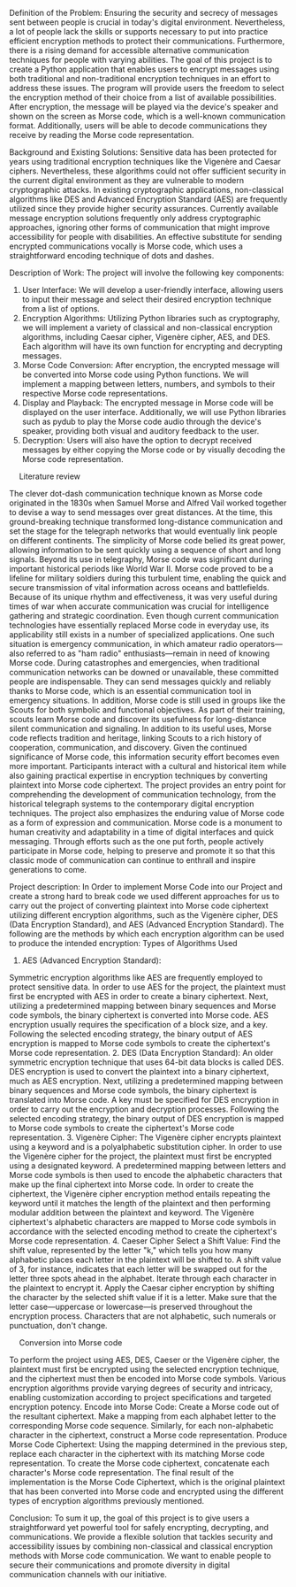 
Definition of the Problem:
Ensuring the security and secrecy of messages sent between people is crucial in today's digital environment. Nevertheless, a lot of people lack the skills or supports necessary to put into practice efficient encryption methods to protect their communications. Furthermore, there is a rising demand for accessible alternative communication techniques for people with varying abilities.
The goal of this project is to create a Python application that enables users to encrypt messages using both traditional and non-traditional encryption techniques in an effort to address these issues. The program will provide users the freedom to select the encryption method of their choice from a list of available possibilities. After encryption, the message will be played via the device's speaker and shown on the screen as Morse code, which is a well-known communication format. Additionally, users will be able to decode communications they receive by reading the Morse code representation.

Background and Existing Solutions:
Sensitive data has been protected for years using traditional encryption techniques like the Vigenère and Caesar ciphers. Nevertheless, these algorithms could not offer sufficient security in the current digital environment as they are vulnerable to modern cryptographic attacks. In existing cryptographic applications, non-classical algorithms like DES and Advanced Encryption Standard (AES) are frequently utilized since they provide higher security assurances.
Currently available message encryption solutions frequently only address cryptographic approaches, ignoring other forms of communication that might improve accessibility for people with disabilities. An effective substitute for sending encrypted communications vocally is Morse code, which uses a straightforward encoding technique of dots and dashes.

Description of Work:
The project will involve the following key components:
1. User Interface: We will develop a user-friendly interface, allowing users to input their message and select their desired encryption technique from a list of options.
2. Encryption Algorithms: Utilizing Python libraries such as cryptography, we will implement a variety of classical and non-classical encryption algorithms, including Caesar cipher, Vigenère cipher, AES, and DES. Each algorithm will have its own function for encrypting and decrypting messages.
3. Morse Code Conversion: After encryption, the encrypted message will be converted into Morse code using Python functions. We will implement a mapping between letters, numbers, and symbols to their respective Morse code representations.
4. Display and Playback: The encrypted message in Morse code will be displayed on the user interface. Additionally, we will use Python libraries such as pydub to play the Morse code audio through the device's speaker, providing both visual and auditory feedback to the user.
5. Decryption: Users will also have the option to decrypt received messages by either copying the Morse code or by visually decoding the Morse code representation.

 
Literature review

The clever dot-dash communication technique known as Morse code originated in the 1830s when Samuel Morse and Alfred Vail worked together to devise a way to send messages over great distances. At the time, this ground-breaking technique transformed long-distance communication and set the stage for the telegraph networks that would eventually link people on different continents. The simplicity of Morse code belied its great power, allowing information to be sent quickly using a sequence of short and long signals.
Beyond its use in telegraphy, Morse code was significant during important historical periods like World War II. Morse code proved to be a lifeline for military soldiers during this turbulent time, enabling the quick and secure transmission of vital information across oceans and battlefields. Because of its unique rhythm and effectiveness, it was very useful during times of war when accurate communication was crucial for intelligence gathering and strategic coordination.
Even though current communication technologies have essentially replaced Morse code in everyday use, its applicability still exists in a number of specialized applications. One such situation is emergency communication, in which amateur radio operators—also referred to as "ham radio" enthusiasts—remain in need of knowing Morse code. During catastrophes and emergencies, when traditional communication networks can be downed or unavailable, these committed people are indispensable. They can send messages quickly and reliably thanks to Morse code, which is an essential communication tool in emergency situations.
In addition, Morse code is still used in groups like the Scouts for both symbolic and functional objectives. As part of their training, scouts learn Morse code and discover its usefulness for long-distance silent communication and signaling. In addition to its useful uses, Morse code reflects tradition and heritage, linking Scouts to a rich history of cooperation, communication, and discovery.
Given the continued significance of Morse code, this information security effort becomes even more important. Participants interact with a cultural and historical item while also gaining practical expertise in encryption techniques by converting plaintext into Morse code ciphertext. The project provides an entry point for comprehending the development of communication technology, from the historical telegraph systems to the contemporary digital encryption techniques.
The project also emphasizes the enduring value of Morse code as a form of expression and communication. Morse code is a monument to human creativity and adaptability in a time of digital interfaces and quick messaging. Through efforts such as the one put forth, people actively participate in Morse code, helping to preserve and promote it so that this classic mode of communication can continue to enthrall and inspire generations to come.
 
Project description:
In Order to implement Morse Code into our Project and create a strong hard to break code we used different approaches for us to carry out the project of converting plaintext into Morse code ciphertext utilizing different encryption algorithms, such as the Vigenère cipher, DES (Data Encryption Standard), and AES (Advanced Encryption Standard). The following are the methods by which each encryption algorithm can be used to produce the intended encryption:
Types of Algorithms Used 

1.	AES (Advanced Encryption Standard):

Symmetric encryption algorithms like AES are frequently employed to protect sensitive data.
In order to use AES for the project, the plaintext must first be encrypted with AES in order to create a binary ciphertext. Next, utilizing a predetermined mapping between binary sequences and Morse code symbols, the binary ciphertext is converted into Morse code.
AES encryption usually requires the specification of a block size, and a key. Following the selected encoding strategy, the binary output of AES encryption is mapped to Morse code symbols to create the ciphertext's Morse code representation.
2.	DES (Data Encryption Standard):
An older symmetric encryption technique that uses 64-bit data blocks is called DES.
DES encryption is used to convert the plaintext into a binary ciphertext, much as AES encryption. Next, utilizing a predetermined mapping between binary sequences and Morse code symbols, the binary ciphertext is translated into Morse code.
A key must be specified for DES encryption in order to carry out the encryption and decryption processes. Following the selected encoding strategy, the binary output of DES encryption is mapped to Morse code symbols to create the ciphertext's Morse code representation.
3.	Vigenère Cipher:
The Vigenère cipher encrypts plaintext using a keyword and is a polyalphabetic substitution cipher. In order to use the Vigenère cipher for the project, the plaintext must first be encrypted using a designated keyword. A predetermined mapping between letters and Morse code symbols is then used to encode the alphabetic characters that make up the final ciphertext into Morse code. In order to create the ciphertext, the Vigenère cipher encryption method entails repeating the keyword until it matches the length of the plaintext and then performing modular addition between the plaintext and keyword. The Vigenère ciphertext's alphabetic characters are mapped to Morse code symbols in accordance with the selected encoding method to create the ciphertext's Morse code representation.
4.	Caeser Cipher
Select a Shift Value: Find the shift value, represented by the letter "k," which tells you how many alphabetic places each letter in the plaintext will be shifted to. A shift value of 3, for instance, indicates that each letter will be swapped out for the letter three spots ahead in the alphabet. Iterate through each character in the plaintext to encrypt it. Apply the Caesar cipher encryption by shifting the character by the selected shift value if it is a letter. Make sure that the letter case—uppercase or lowercase—is preserved throughout the encryption process. Characters that are not alphabetic, such numerals or punctuation, don't change.


 
Conversion into Morse code

To perform the project using AES, DES, Caeser or the Vigenère cipher, the plaintext must first be encrypted using the selected encryption technique, and the ciphertext must then be encoded into Morse code symbols. Various encryption algorithms provide varying degrees of security and intricacy, enabling customization according to project specifications and targeted encryption potency. Encode into Morse Code: Create a Morse code out of the resultant ciphertext. Make a mapping from each alphabet letter to the corresponding Morse code sequence. Similarly, for each non-alphabetic character in the ciphertext, construct a Morse code representation.
Produce Morse Code Ciphertext: Using the mapping determined in the previous step, replace each character in the ciphertext with its matching Morse code representation. To create the Morse code ciphertext, concatenate each character's Morse code representation.
The final result of the implementation is the Morse Code Ciphertext, which is the original plaintext that has been converted into Morse code and encrypted using the different types of encryption algorithms previously mentioned.


Conclusion:
To sum it up, the goal of this project is to give users a straightforward yet powerful tool for safely encrypting, decrypting, and communications. We provide a flexible solution that tackles security and accessibility issues by combining non-classical and classical encryption methods with Morse code communication. We want to enable people to secure their communications and promote diversity in digital communication channels with our initiative.

